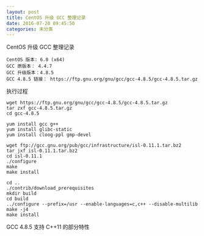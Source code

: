 ```yaml
---
layout: post
title: CentOS 升级 GCC 整理记录
date: 2016-07-28 09:45:50
categories: 未分类
---
```


CentOS 升级 GCC 整理记录

	CentOS 版本: 6.0 (x64)
	GCC 原版本： 4.4.7
	GCC 升级版本：4.8.5
	GCC 4.8.5 链接： https://ftp.gnu.org/gnu/gcc/gcc-4.8.5/gcc-4.8.5.tar.gz

执行过程

	wget https://ftp.gnu.org/gnu/gcc/gcc-4.8.5/gcc-4.8.5.tar.gz
	tar zxf gcc-4.8.5.tar.gz
	cd gcc-4.8.5

	yum install gcc g++
	yum install glibc-static
	yum install cloog-ppl gmp-devel

	wget ftp://gcc.gnu.org/pub/gcc/infrastructure/isl-0.11.1.tar.bz2
	tar jxf isl-0.11.1.tar.bz2
	cd isl-0.11.1
	./configure
	make
	make install
	
	cd ..
	./contrib/download_prerequisites
	mkdir build
	cd build
	../configure --prefix=/usr --enable-languages=c,c++ --disable-multilib
	make -j4
	make install

GCC 4.8.5 支持 C++11 的部分特性